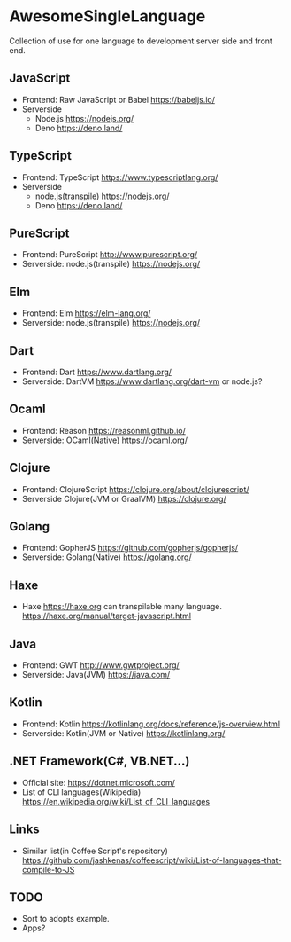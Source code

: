 # AwesomeSingleLanguage
Collection of use for one language to development server side and front end.

## JavaScript
* Frontend: Raw JavaScript or Babel https://babeljs.io/
* Serverside
  *  Node.js https://nodejs.org/
  *  Deno https://deno.land/

## TypeScript
* Frontend: TypeScript https://www.typescriptlang.org/
* Serverside
  * node.js(transpile)  https://nodejs.org/
  * Deno https://deno.land/

## PureScript
* Frontend: PureScript http://www.purescript.org/
* Serverside: node.js(transpile)  https://nodejs.org/

## Elm
* Frontend: Elm https://elm-lang.org/
* Serverside: node.js(transpile)  https://nodejs.org/

## Dart
* Frontend: Dart https://www.dartlang.org/
* Serverside: DartVM https://www.dartlang.org/dart-vm or node.js?

## Ocaml
* Frontend: Reason https://reasonml.github.io/
* Serverside: OCaml(Native) https://ocaml.org/

## Clojure
* Frontend: ClojureScript https://clojure.org/about/clojurescript/
* Serverside Clojure(JVM or GraalVM) https://clojure.org/

## Golang
* Frontend: GopherJS https://github.com/gopherjs/gopherjs/
* Serverside: Golang(Native) https://golang.org/

## Haxe
* Haxe https://haxe.org can transpilable many language. https://haxe.org/manual/target-javascript.html

## Java
* Frontend: GWT http://www.gwtproject.org/
* Serverside: Java(JVM) https://java.com/

## Kotlin
* Frontend: Kotlin https://kotlinlang.org/docs/reference/js-overview.html
* Serverside: Kotlin(JVM or Native) https://kotlinlang.org/

## .NET Framework(C#, VB.NET...)
* Official site: https://dotnet.microsoft.com/
* List of CLI languages(Wikipedia) https://en.wikipedia.org/wiki/List_of_CLI_languages

## Links
* Similar list(in Coffee Script's repository) https://github.com/jashkenas/coffeescript/wiki/List-of-languages-that-compile-to-JS

## TODO
* Sort to adopts example.
* Apps?
